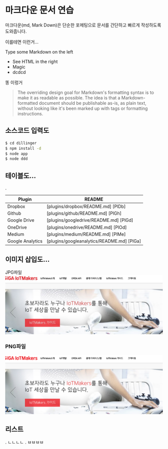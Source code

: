 # 마크다운 문서 연습

마크다운(md, Mark Down)은 단순한 포메팅으로 문서를 간단하고 빠르게 작성하도록 도와줍니다.

이를테면 이런거...

 Type some Markdown on the left
  - See HTML in the right
  - Magic
  - dcdcd

  똥 이렁거

  
> The overriding design goal for Markdown's
> formatting syntax is to make it as readable
> as possible. The idea is that a
> Markdown-formatted document should be
> publishable as-is, as plain text, without
> looking like it's been marked up with tags
> or formatting instructions.

## 소스코드 입력도

```sh
$ cd dillinger
$ npm install -d
$ node app
$ node ddd
```

## 테이블도...

.

| Plugin | README |
| ------ | ------ |
| Dropbox | [plugins/dropbox/README.md] [PlDb] |
| Github | [plugins/github/README.md] [PlGh] |
| Google Drive | [plugins/googledrive/README.md] [PlGd] |
| OneDrive | [plugins/onedrive/README.md] [PlOd] |
| Medium | [plugins/medium/README.md] [PlMe] |
| Google Analytics | [plugins/googleanalytics/README.md] [PlGa] |


## 이미지 삽입도...

JPG파일
![IoTMakers](./images/img001.JPG "IoTMakers")

### PNG파일
![IoTMakers](./images/img001.PNG "IoTMakers")


## 리스트

. ㄴㄴㄴㄴ
. ㅂㅂㅂㅂ
